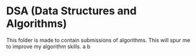# DSA (Data Structures and Algorithms)

This folder is made to contain submissions of algorithms.
This will spur me to improve my algorithm skills.
a b
